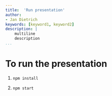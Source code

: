 ```yaml
---
title:  'Run presentation'
author:
- Jan Dietrich
keywords: [keyword1, keyword2]
description: |
    multiline
    description
...
```


# To run the presentation 

1. `npm install`

2. `npm start`
